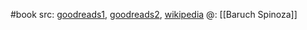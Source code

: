 #book 
src: [goodreads1](https://www.goodreads.com/book/show/295020.The_Rationalists?from_search=true&from_srp=true&qid=cpOvxBSzTl&rank=1), [goodreads2](https://www.goodreads.com/book/show/205218.Ethics?from_search=true&from_srp=true&qid=cpOvxBSzTl&rank=5), [wikipedia](https://en.wikipedia.org/wiki/Ethics_(Spinoza_book)) 
@: [[Baruch Spinoza]] 
